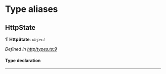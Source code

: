 

# Type aliases

<a id="httpstate"></a>

##  HttpState

**Ƭ HttpState**: *`object`*

*Defined in [http/types.ts:9](https://github.com/polkadot-js/api/blob/447b7c4/packages/rpc-provider/src/http/types.ts#L9)*

#### Type declaration

___

